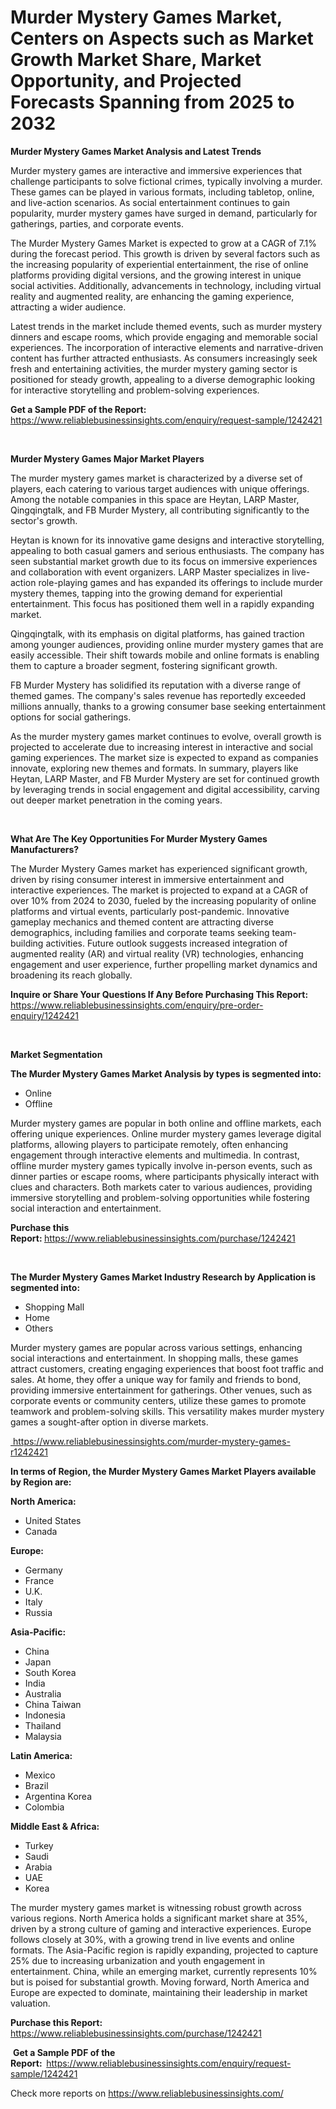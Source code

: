 <p><h1>Murder Mystery Games Market, Centers on Aspects such as Market Growth Market Share, Market Opportunity, and Projected Forecasts Spanning from 2025 to 2032</h1></p><p><strong>Murder Mystery Games Market Analysis and Latest Trends</strong></p>
<p><p>Murder mystery games are interactive and immersive experiences that challenge participants to solve fictional crimes, typically involving a murder. These games can be played in various formats, including tabletop, online, and live-action scenarios. As social entertainment continues to gain popularity, murder mystery games have surged in demand, particularly for gatherings, parties, and corporate events.</p><p>The Murder Mystery Games Market is expected to grow at a CAGR of 7.1% during the forecast period. This growth is driven by several factors such as the increasing popularity of experiential entertainment, the rise of online platforms providing digital versions, and the growing interest in unique social activities. Additionally, advancements in technology, including virtual reality and augmented reality, are enhancing the gaming experience, attracting a wider audience.</p><p>Latest trends in the market include themed events, such as murder mystery dinners and escape rooms, which provide engaging and memorable social experiences. The incorporation of interactive elements and narrative-driven content has further attracted enthusiasts. As consumers increasingly seek fresh and entertaining activities, the murder mystery gaming sector is positioned for steady growth, appealing to a diverse demographic looking for interactive storytelling and problem-solving experiences.</p></p>
<p><strong>Get a Sample PDF of the Report:&nbsp;</strong> <a href="https://www.reliablebusinessinsights.com/enquiry/request-sample/1242421?utm_campaign=1996&utm_medium=2&utm_source=Github&utm_content=ia&utm_term=08022025&utm_id=murder-mystery-games">https://www.reliablebusinessinsights.com/enquiry/request-sample/1242421</a></p>
<p>&nbsp;</p>
<p><strong>Murder Mystery Games Major Market Players</strong></p>
<p><p>The murder mystery games market is characterized by a diverse set of players, each catering to various target audiences with unique offerings. Among the notable companies in this space are Heytan, LARP Master, Qingqingtalk, and FB Murder Mystery, all contributing significantly to the sector's growth.</p><p>Heytan is known for its innovative game designs and interactive storytelling, appealing to both casual gamers and serious enthusiasts. The company has seen substantial market growth due to its focus on immersive experiences and collaboration with event organizers. LARP Master specializes in live-action role-playing games and has expanded its offerings to include murder mystery themes, tapping into the growing demand for experiential entertainment. This focus has positioned them well in a rapidly expanding market.</p><p>Qingqingtalk, with its emphasis on digital platforms, has gained traction among younger audiences, providing online murder mystery games that are easily accessible. Their shift towards mobile and online formats is enabling them to capture a broader segment, fostering significant growth.</p><p>FB Murder Mystery has solidified its reputation with a diverse range of themed games. The company's sales revenue has reportedly exceeded millions annually, thanks to a growing consumer base seeking entertainment options for social gatherings.</p><p>As the murder mystery games market continues to evolve, overall growth is projected to accelerate due to increasing interest in interactive and social gaming experiences. The market size is expected to expand as companies innovate, exploring new themes and formats. In summary, players like Heytan, LARP Master, and FB Murder Mystery are set for continued growth by leveraging trends in social engagement and digital accessibility, carving out deeper market penetration in the coming years.</p></p>
<p>&nbsp;</p>
<p><strong>What Are The Key Opportunities For Murder Mystery Games Manufacturers?</strong></p>
<p><p>The Murder Mystery Games market has experienced significant growth, driven by rising consumer interest in immersive entertainment and interactive experiences. The market is projected to expand at a CAGR of over 10% from 2024 to 2030, fueled by the increasing popularity of online platforms and virtual events, particularly post-pandemic. Innovative gameplay mechanics and themed content are attracting diverse demographics, including families and corporate teams seeking team-building activities. Future outlook suggests increased integration of augmented reality (AR) and virtual reality (VR) technologies, enhancing engagement and user experience, further propelling market dynamics and broadening its reach globally.</p></p>
<p><strong>Inquire or Share Your Questions If Any Before Purchasing This Report:</strong> <a href="https://www.reliablebusinessinsights.com/enquiry/pre-order-enquiry/1242421?utm_campaign=1996&utm_medium=2&utm_source=Github&utm_content=ia&utm_term=08022025&utm_id=murder-mystery-games">https://www.reliablebusinessinsights.com/enquiry/pre-order-enquiry/1242421</a></p>
<p>&nbsp;</p>
<p><strong>Market Segmentation</strong></p>
<p><strong>The Murder Mystery Games Market Analysis by types is segmented into:</strong></p>
<p><ul><li>Online</li><li>Offline</li></ul></p>
<p><p>Murder mystery games are popular in both online and offline markets, each offering unique experiences. Online murder mystery games leverage digital platforms, allowing players to participate remotely, often enhancing engagement through interactive elements and multimedia. In contrast, offline murder mystery games typically involve in-person events, such as dinner parties or escape rooms, where participants physically interact with clues and characters. Both markets cater to various audiences, providing immersive storytelling and problem-solving opportunities while fostering social interaction and entertainment.</p></p>
<p><strong>Purchase this Report:&nbsp;</strong><a href="https://www.reliablebusinessinsights.com/purchase/1242421?utm_campaign=1996&utm_medium=2&utm_source=Github&utm_content=ia&utm_term=08022025&utm_id=murder-mystery-games">https://www.reliablebusinessinsights.com/purchase/1242421</a></p>
<p>&nbsp;</p>
<p><strong>The Murder Mystery Games Market Industry Research by Application is segmented into:</strong></p>
<p><ul><li>Shopping Mall</li><li>Home</li><li>Others</li></ul></p>
<p><p>Murder mystery games are popular across various settings, enhancing social interactions and entertainment. In shopping malls, these games attract customers, creating engaging experiences that boost foot traffic and sales. At home, they offer a unique way for family and friends to bond, providing immersive entertainment for gatherings. Other venues, such as corporate events or community centers, utilize these games to promote teamwork and problem-solving skills. This versatility makes murder mystery games a sought-after option in diverse markets.</p></p>
<p><a href="https://www.reliablebusinessinsights.com/murder-mystery-games-r1242421?utm_campaign=1996&utm_medium=2&utm_source=Github&utm_content=ia&utm_term=08022025&utm_id=murder-mystery-games">&nbsp;https://www.reliablebusinessinsights.com/murder-mystery-games-r1242421</a></p>
<p><strong>In terms of Region, the Murder Mystery Games Market Players available by Region are:</strong></p>
<p>
    <p> <strong> North America: </strong>
        <ul>
            <li>United States</li>
            <li>Canada</li>
        </ul>
        </p> 
    <p> <strong> Europe: </strong>
        <ul>
            <li>Germany</li>
            <li>France</li>
            <li>U.K.</li>
            <li>Italy</li>
            <li>Russia</li>
        </ul>
        </p> 
    <p> <strong> Asia-Pacific: </strong>
        <ul>
            <li>China</li>
            <li>Japan</li>
            <li>South Korea</li>
            <li>India</li>
            <li>Australia</li>
            <li>China Taiwan</li>
            <li>Indonesia</li>
            <li>Thailand</li>
            <li>Malaysia</li>
        </ul>
        </p> 
    <p> <strong> Latin America: </strong>
        <ul>
            <li>Mexico</li>
            <li>Brazil</li>
            <li>Argentina Korea</li>
            <li>Colombia</li>
        </ul>
        </p> 
    <p> <strong> Middle East & Africa: </strong>
        <ul>
            <li>Turkey</li>
            <li>Saudi</li>
            <li>Arabia</li>
            <li>UAE</li>
            <li>Korea</li>
        </ul>
    </p>
    </p>
<p><p>The murder mystery games market is witnessing robust growth across various regions. North America holds a significant market share at 35%, driven by a strong culture of gaming and interactive experiences. Europe follows closely at 30%, with a growing trend in live events and online formats. The Asia-Pacific region is rapidly expanding, projected to capture 25% due to increasing urbanization and youth engagement in entertainment. China, while an emerging market, currently represents 10% but is poised for substantial growth. Moving forward, North America and Europe are expected to dominate, maintaining their leadership in market valuation.</p></p>
<p><strong>Purchase this Report: </strong><a href="https://www.reliablebusinessinsights.com/purchase/1242421?utm_campaign=1996&utm_medium=2&utm_source=Github&utm_content=ia&utm_term=08022025&utm_id=murder-mystery-games">https://www.reliablebusinessinsights.com/purchase/1242421</a></p>
<p>&nbsp;<strong>Get a Sample PDF of the Report:&nbsp;&nbsp;</strong><a href="https://www.reliablebusinessinsights.com/enquiry/request-sample/1242421?utm_campaign=1996&utm_medium=2&utm_source=Github&utm_content=ia&utm_term=08022025&utm_id=murder-mystery-games">https://www.reliablebusinessinsights.com/enquiry/request-sample/1242421</a></p>
<p><strong></strong></p>
<p>Check more reports on <a href="https://www.reliablebusinessinsights.com/?utm_campaign=1996&utm_medium=2&utm_source=Github&utm_content=ia&utm_term=08022025&utm_id=murder-mystery-games">https://www.reliablebusinessinsights.com/</a></p>